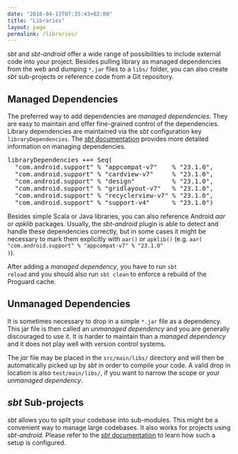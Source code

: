 ```yaml
---
date: "2016-04-13T07:35:43+02:00"
title: "Libraries"
layout: page
permalink: /libraries/
---
```


_sbt_ and _sbt-android_ offer a wide range of possibilities to include external code into your project. Besides pulling library as managed dependencies from the web and dumping <code>*.jar</code> files to a <code>libs/</code> folder, you can also create _sbt_ sub-projects or reference code from a Git repository.

## Managed Dependencies

The preferred way to add dependencies are _managed dependencies_. They are easy to maintain and offer fine-grained control of the dependencies. Library dependencies are maintained via the _sbt_ configuration key <code>libraryDependencies</code>. The [_sbt_ documentation](http://www.scala-sbt.org/0.13/docs/Library-Dependencies.html) provides more detailed information on managing dependencies.

<pre>libraryDependencies ++= Seq(
  "com.android.support" % "appcompat-v7"    % "23.1.0",
  "com.android.support" % "cardview-v7"     % "23.1.0",
  "com.android.support" % "design"          % "23.1.0",
  "com.android.support" % "gridlayout-v7"   % "23.1.0",
  "com.android.support" % "recyclerview-v7" % "23.1.0",
  "com.android.support" % "support-v4"      % "23.1.0")</pre>

Besides simple Scala or Java libraries, you can also reference Android _aar_ or _apklib_ packages. Usually, the _sbt-android_ plugin is able to detect and handle these dependencies correctly, but in some cases it might be necessary to mark them explicitly with <code>aar()</code> or <code>apklib()</code> (e.g. <code>aar( "com.android.support" % "appcompat-v7" % "23.1.0" )</code>).

After adding a _managed dependency_, you have to run <code>sbt reload</code> and you should also run <code>sbt clean</code> to enforce a rebuild of the Proguard cache.

## Unmanaged Dependencies

It is sometimes necessary to drop in a simple <code>*.jar</code> file as a dependency. This jar file is then called an _unmanaged dependency_ and you are generally discouraged to use it. It is harder to maintain than a _managed dependency_ and it does not play well with version control systems.

The _jar_ file may be placed in the <code>src/main/libs/</code> directory and will then be automatically picked up by _sbt_ in order to compile your code. A valid drop in location is also <code>test/main/libs/</code>, if you want to narrow the scope or your _unmanaged dependency_.

## _sbt_ Sub-projects

_sbt_ allows you to split your codebase into sub-modules. This might be a convenient way to manage large codebases. It also works for projects using _sbt-android_. Please refer to the [_sbt_ documentation](http://www.scala-sbt.org/0.13/docs/Multi-Project.html) to learn how such a setup is configured.
